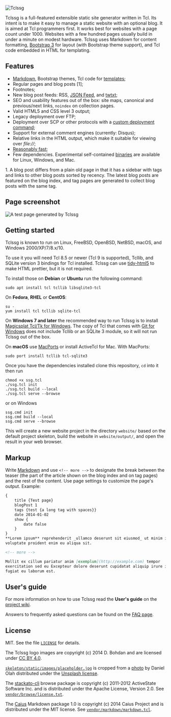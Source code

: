 ![Tclssg](./logo/tclssg-logo-text-small.png)

Tclssg is a full-featured extensible static site generator written in Tcl. Its intent is to make it easy to manage a static website with an optional blog. It is aimed at Tcl programmers first. It works best for websites with a page count under 1000. Websites with a few hundred pages usually build in under a minute on modest hardware. Tclssg uses Markdown for content formatting, [Bootstrap 3](http://getbootstrap.com/docs/3.4/) for layout (with Bootstrap theme support), and Tcl code embedded in HTML for templating.

Features
--------

* [Markdown](#markup), Bootstrap themes, Tcl code for [templates](https://github.com/tclssg/tclssg/wiki/Templating);
* Regular pages and blog posts [1];
* Footnotes;
* New blog post feeds: RSS, [JSON Feed](https://jsonfeed.org/version/1.1), and [twtxt](https://twtxt.readthedocs.io/en/latest/user/twtxtfile.html#format-specification);
* SEO and usability features out of the box: site maps, canonical and previous/next links, `noindex` on collection pages.
* Valid HTML5 and CSS level 3 output;
* Legacy deployment over FTP;
* Deployment over SCP or other protocols with a [custom deployment command](https://github.com/tclssg/tclssg/wiki/Using-deployCustom);
* Support for external comment engines (currently: Disqus);
* Relative links in the HTML output, which make it suitable for viewing over *file://*;
* [Reasonably fast](https://github.com/tclssg/tclssg/wiki/Benchmarks);
* Few dependencies. Experimental self-contained [binaries](https://github.com/tclssg/tclssg/wiki/Binaries) are available for Linux, Windows, and Mac.

1\. A blog post differs from a plain old page in that it has a sidebar with tags and links to other blog posts sorted by recency. The latest blog posts are featured on the blog index, and tag pages are generated to collect blog posts with the same tag.

Page screenshot
---------------
![A test page generated by Tclssg](screenshot.png)

Getting started
---------------

Tclssg is known to run on Linux, FreeBSD, OpenBSD, NetBSD, macOS, and Windows 2000/XP/7/8.x/10.

To use it you will need Tcl 8.5 or newer (Tcl 9 is supported), Tcllib, and SQLite version 3 bindings for Tcl installed. Tclssg can use [tidy-html5](https://www.html-tidy.org) to make HTML prettier, but it is not required.

To install those on **Debian** or **Ubuntu** run the following command:

    sudo apt install tcl tcllib libsqlite3-tcl

On **Fedora**, **RHEL** or **CentOS**:

    su -
    yum install tcl tcllib sqlite-tcl

On **Windows 7 and later** the recommended way to run Tclssg is to install [Magicsplat Tcl/Tk for Windows](https://www.magicsplat.com/tcl-installer/). The copy of Tcl that comes with [Git for Windows](http://msysgit.github.io/) does not include Tcllib or an SQLite 3 module, so it will not run Tclssg out of the box.

On **macOS** use [MacPorts](https://www.macports.org/) or install ActiveTcl for Mac. With MacPorts:

    sudo port install tcllib tcl-sqlite3

Once you have the dependencies installed clone this repository, `cd` into it then run

    chmod +x ssg.tcl
    ./ssg.tcl init
    ./ssg.tcl build --local
    ./ssg.tcl serve --browse

or on Windows

    ssg.cmd init
    ssg.cmd build --local
    ssg.cmd serve --browse

This will create a new website project in the directory `website/` based on the default project skeleton, build the website in `website/output/`, and open the result in your web browser.

Markup
------

Write [Markdown](http://daringfireball.net/projects/markdown/syntax) and use `<!-- more -->` to designate the break between the teaser (the part of the article shown on the blog index and on tag pages) and the rest of the content. Use page settings to customize the page's output. Example:

```markdown
{
    title {Test page}
    blogPost 1
    tags {test {a long tag with spaces}}
    date 2014-01-02
    show {
        date false
    }
}
**Lorem ipsum** reprehenderit _ullamco deserunt sit eiusmod_ ut minim in id
voluptate proident enim eu aliqua sit.

<!-- more -->

Mollit ex cillum pariatur anim [exemplum](http://example.com) tempor
exercitation sed eu Excepteur dolore deserunt cupidatat aliquip irure in
fugiat eu laborum est.
```

User's guide
------------

For more information on how to use Tclssg read the **User's guide** on the [project wiki](https://github.com/tclssg/tclssg/wiki).

Answers to frequently asked questions can be found on the [FAQ page](https://github.com/tclssg/tclssg/wiki/FAQ).

License
-------

MIT. See the file [`LICENSE`](LICENSE) for details.

The Tclssg logo images are copyright (c) 2014 D. Bohdan and are licensed under [CC BY 4.0](https://creativecommons.org/licenses/by/4.0/).

[`skeleton/static/images/placeholder.jpg`](skeleton/static/images/placeholder.jpg) is cropped from a [photo](https://unsplash.com/photos/AsNfzwdcz2I) by Daniel Olah distributed under the [Unsplash license](https://unsplash.com/license).

The [stackato-cli](https://github.com/ActiveState/stackato-cli) browse package is copyright (c) 2011-2012 ActiveState Software Inc. and is distributed under the Apache License, Version 2.0. See [`vendor/browse/license.txt`](vendor/browse/license.txt).

The [Caius](https://github.com/tobijk/caius) Markdown package 1.0 is copyright (c) 2014 Caius Project and is distributed under the MIT license. See [`vendor/markdown/markdown.tcl`](vendor/markdown/markdown.tcl).
